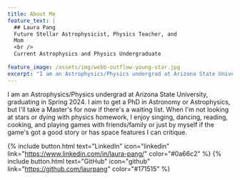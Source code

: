 ```yaml
---
title: About Me
feature_text: |
  ## Laura Pang
  Future Stellar Astrophysicist, Physics Teacher, and
  Mom
  <br />
  Current Astrophysics and Physics Undergraduate
 
feature_image: /assets/img/webb-outflow-young-star.jpg
excerpt: "I am an Astrophysics/Physics undergrad at Arizona State University, graduating in Spring 2024.  I aim to get a PhD in Astronomy or Astrophysics, but I'll take a Master's for now if there's a waiting list. When I'm not looking at stars or dying with physics homework, I enjoy singing, dancing, reading, cooking, and playing games with friends/family or just by myself if the game's got a good story or has space features I can critique."
---
```


I am an Astrophysics/Physics undergrad at Arizona State University, graduating in Spring 2024.  I aim to get a PhD in Astronomy or Astrophysics, but I'll take a Master's for now if there's a waiting list. When I'm not looking at stars or dying with physics homework, I enjoy singing, dancing, reading, cooking, and playing games with friends/family or just by myself if the game's got a good story or has space features I can critique.

{% include button.html text="LinkedIn" icon="linkedin" link="https://www.linkedin.com/in/laura-pang/" color="#0a66c2" %}  {% include button.html text="GitHub" icon="github" link="https://github.com/laurpang" color="#171515" %} 
